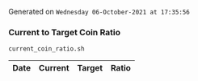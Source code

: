 Generated on `Wednesday 06-October-2021 at 17:35:56`

### Current to Target Coin Ratio
`current_coin_ratio.sh`

Date|Current|Target|Ratio
---|---|---|---
